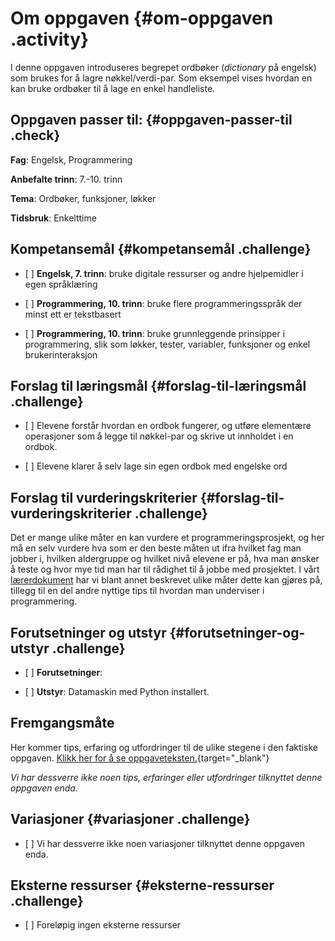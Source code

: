 # Om oppgaven {#om-oppgaven .activity}

I denne oppgaven introduseres begrepet ordbøker (*dictionary* på
engelsk) som brukes for å lagre nøkkel/verdi-par. Som eksempel vises
hvordan en kan bruke ordbøker til å lage en enkel handleliste.

## Oppgaven passer til: {#oppgaven-passer-til .check}

**Fag**: Engelsk, Programmering

**Anbefalte trinn**: 7.-10. trinn

**Tema**: Ordbøker, funksjoner, løkker

**Tidsbruk**: Enkelttime

## Kompetansemål {#kompetansemål .challenge}

-   \[ \] **Engelsk, 7. trinn**: bruke digitale ressurser og andre
    hjelpemidler i egen språklæring

-   \[ \] **Programmering, 10. trinn**: bruke flere programmeringsspråk
    der minst ett er tekstbasert

-   \[ \] **Programmering, 10. trinn**: bruke grunnleggende prinsipper i
    programmering, slik som løkker, tester, variabler, funksjoner og
    enkel brukerinteraksjon

## Forslag til læringsmål {#forslag-til-læringsmål .challenge}

-   \[ \] Elevene forstår hvordan en ordbok fungerer, og utføre
    elementære operasjoner som å legge til nøkkel-par og skrive ut
    innholdet i en ordbok.

-   \[ \] Elevene klarer å selv lage sin egen ordbok med engelske ord

## Forslag til vurderingskriterier {#forslag-til-vurderingskriterier .challenge}

Det er mange ulike måter en kan vurdere et programmeringsprosjekt, og
her må en selv vurdere hva som er den beste måten ut ifra hvilket fag
man jobber i, hvilken aldergruppe og hvilket nivå elevene er på, hva man
ønsker å teste og hvor mye tid man har til rådighet til å jobbe med
prosjektet. I vårt
[lærerdokument](../../pages/hvordan_bruke_lærerveiledning.html) har vi
blant annet beskrevet ulike måter dette kan gjøres på, tillegg til en
del andre nyttige tips til hvordan man underviser i programmering.

## Forutsetninger og utstyr {#forutsetninger-og-utstyr .challenge}

-   \[ \] **Forutsetninger**:

-   \[ \] **Utstyr**: Datamaskin med Python installert.

## Fremgangsmåte

Her kommer tips, erfaring og utfordringer til de ulike stegene i den
faktiske oppgaven. [Klikk her for å se
oppgaveteksten.](../ordboeker/ordboeker.html){target="_blank"}

*Vi har dessverre ikke noen tips, erfaringer eller utfordringer
tilknyttet denne oppgaven enda.*

## Variasjoner {#variasjoner .challenge}

-   \[ \] Vi har dessverre ikke noen variasjoner tilknyttet denne
    oppgaven enda.

## Eksterne ressurser {#eksterne-ressurser .challenge}

-   \[ \] Foreløpig ingen eksterne ressurser

